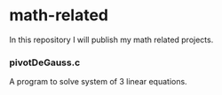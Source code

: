 # math-related
In this repository I will publish my math related projects.

### pivotDeGauss.c
A program to solve system of 3 linear equations.
